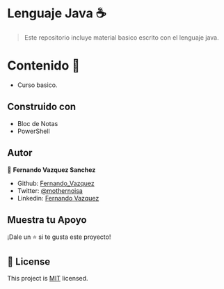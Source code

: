 # Lenguaje Java ☕

> Este repositorio incluye material basico escrito con el lenguaje java.

# Contenido 🤖

* Curso basico.
 




## Construido con

- Bloc de Notas
- PowerShell



## Autor

👤 **Fernando Vazquez Sanchez**

- Github: [Fernando_Vazquez](https://github.com/Chilangdon20)
- Twitter: [@mothernoisa](https://twitter.com/mothernoisa?s=09&fbclid=IwAR0q1edvYvE9f1GtXzo5sK8WTBFZqpd6g1yGIVGtF4CLUYwSBOaUKziNEKg)
- Linkedin: [Fernando Vazquez](https://www.linkedin.com/in/fernando-vázquez-058189177/)


## Muestra tu Apoyo

¡Dale un ⭐️ si te gusta este proyecto!



## 📝 License

This project is [MIT](lic.url) licensed.

